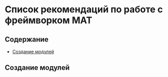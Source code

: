 # Список рекомендаций по работе с фреймворком MAT

## Содержание

* [Создание модулей](#Создание-модулей)

## Создание модулей